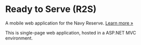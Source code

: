 # Ready to Serve (R2S)

A mobile web application for the Navy Reserve. [Learn more »](http://18f.github.io/consulting/projects/navy-reserve/)

This is single-page web application, hosted in a ASP.NET MVC environment.
